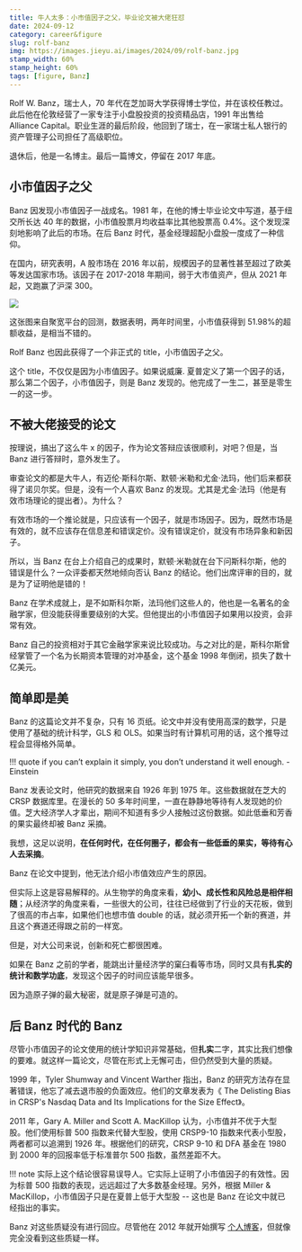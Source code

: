 ```yaml
---
title: 牛人太多：小市值因子之父，毕业论文被大佬狂怼
date: 2024-09-12
category: career&figure
slug: rolf-banz
img: https://images.jieyu.ai/images/2024/09/rolf-banz.jpg
stamp_width: 60%
stamp_height: 60%
tags: [figure, Banz]
---
```


Rolf W. Banz，瑞士人，70 年代在芝加哥大学获得博士学位，并在该校任教过。此后他在伦敦经营了一家专注于小盘股投资的投资精品店，1991 年出售给 Alliance Capital。职业生涯的最后阶段，他回到了瑞士，在一家瑞士私人银行的资产管理子公司担任了高级职位。

退休后，他是一名博主。最后一篇博文，停留在 2017 年底。

## 小市值因子之父

Banz 因发现小市值因子一战成名。1981 年，在他的博士毕业论文中写道，基于纽交所长达 40 年的数据，小市值股票月均收益率比其他股票高 0.4%。这个发现深刻地影响了此后的市场。在后 Banz 时代，基金经理超配小盘股一度成了一种信仰。

在国内，研究表明，A 股市场在 2016 年以前，规模因子的显著性甚至超过了欧美等发达国家市场。该因子在 2017-2018 年期间，弱于大市值资产，但从 2021 年起，又跑赢了沪深 300。

![](https://images.jieyu.ai/images/2023/04/20230426161715.png)

这张图来自聚宽平台的回测，数据表明，两年时间里，小市值获得到 51.98%的超额收益，是相当不错的。

Rolf Banz 也因此获得了一个非正式的 title，小市值因子之父。

这个 title，不仅仅是因为小市值因子。如果说威廉. 夏普定义了第一个因子的话，那么第二个因子，小市值因子，则是 Banz 发现的。他完成了一生二，甚至是零生一的这一步。

## 不被大佬接受的论文

按理说，搞出了这么牛 x 的因子，作为论文答辩应该很顺利，对吧？但是，当 Banz 进行答辩时，意外发生了。

审查论文的都是大牛人，有迈伦·斯科尔斯、默顿·米勒和尤金·法玛，他们后来都获得了诺贝尔奖。但是，没有一个人喜欢 Banz 的发现。尤其是尤金·法玛（他是有效市场理论的提出者）。为什么？

有效市场的一个推论就是，只应该有一个因子，就是市场因子。因为，既然市场是有效的，就不应该存在信息差和错误定价。没有错误定价，就没有市场异象和新因子。

所以，当 Banz 在台上介绍自己的成果时，默顿·米勒就在台下问斯科尔斯，他的错误是什么？一众评委都天然地倾向否认 Banz 的结论。他们出席评审的目的，就是为了证明他是错的！

Banz 在学术成就上，是不如斯科尔斯，法玛他们这些人的，他也是一名著名的金融学家，但没能获得重要级别的大奖。但他提出的小市值因子如果用以投资，会非常有效。

Banz 自己的投资相对于其它金融学家来说比较成功。与之对比的是，斯科尔斯曾经掌管了一个名为长期资本管理的对冲基金，这个基金 1998 年倒闭，损失了数十亿美元。

## 简单即是美

Banz 的这篇论文并不复杂，只有 16 页纸。论文中并没有使用高深的数学，只是使用了基础的统计科学，GLS 和 OLS。如果当时有计算机可用的话，这个推导过程会显得格外简单。

!!! quote
    if you can’t explain it simply, you don’t understand it well enough. - Einstein

Banz 发表论文时，他研究的数据来自 1926 年到 1975 年。这些数据就在芝大的 CRSP 数据库里。在漫长的 50 多年时间里，一直在静静地等待有人发现她的价值。芝大经济学人才辈出，期间不知道有多少人接触过这份数据。如此低垂和芳香的果实最终却被 Banz 采摘。

我想，这足以说明，**在任何时代，在任何圈子，都会有一些低垂的果实，等待有心人去采摘**。

Banz 在论文中提到，他无法介绍小市值效应产生的原因。

但实际上这是容易解释的。从生物学的角度来看，**幼小、成长性和风险总是相伴相随**；从经济学的角度来看，一些很大的公司，往往已经做到了行业的天花板，做到了很高的市占率，如果他们也想市值 double 的话，就必须开拓一个新的赛道，并且这个赛道还得跟之前的一样宽。

但是，对大公司来说，创新和死亡都很困难。

如果在 Banz 之前的学者，能跳出计量经济学的窠臼看等市场，同时又具有**扎实的统计和数学功底**，发现这个因子的时间应该能早很多。

因为造原子弹的最大秘密，就是原子弹是可造的。

## 后 Banz 时代的 Banz

尽管小市值因子的论文使用的统计学知识非常基础，但**扎实**二字，其实比我们想像的要难。就这样一篇论文，尽管在形式上无懈可击，但仍然受到大量的质疑。

1999 年，Tyler Shumway and Vincent Warther 指出，Banz 的研究方法存在显著错误，他忘了减去退市股的负面效应。他们的文章发表为《
The Delisting Bias in CRSP's Nasdaq Data and Its Implications for the Size Effect》。

2011 年，Gary A. Miller and Scott A. MacKillop 认为，小市值并不优于大型股。他们使用标普 500 指数来代替大型股，使用 CRSP9-10 指数来代表小型股，两者都可以追溯到 1926 年。根据他们的研究，CRSP 9-10 和 DFA 基金在 1980 到 2000 年的回报率低于标准普尔 500 指数，虽然差距不大。

!!! note
    实际上这个结论很容易误导人。它实际上证明了小市值因子的有效性。因为标普 500 指数的表现，远远超过了大多数基金经理。另外，根据 Miller & MacKillop，小市值因子只是在夏普上低于大型股 -- 这也是 Banz 在论文中就已经指出的事实。

Banz 对这些质疑没有进行回应。尽管他在 2012 年就开始撰写 [个人博客](https://www.rolfbanz.ch)，但就像完全没看到这些质疑一样。
